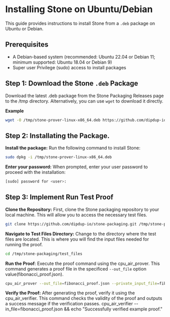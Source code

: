 # Installing Stone on Ubuntu/Debian

This guide provides instructions to install Stone from a `.deb` package on Ubuntu or Debian.

## Prerequisites

- A Debian-based system (recommended: Ubuntu 22.04 or Debian 11; minimum supported: Ubuntu 18.04 or Debian 9)
- Super user Privilege (sudo) access to install packages

## Step 1: Download the Stone `.deb` Package

Download the latest .deb package from the Stone Packaging Releases page to the /tmp directory. Alternatively, you can use `wget` to download it directly.

**Example**
```bash
wget -O /tmp/stone-prover-linux-x86_64.deb https://github.com/dipdup-io/stone-packaging/releases/latest/download/stone-prover-linux-x86_64.deb
```

## Step 2: Installating the Package.

**Install the package:** Run the following command to install Stone:
```bash
sudo dpkg -i /tmp/stone-prover-linux-x86_64.deb 
```

**Enter your password:** When prompted, enter your user password to proceed with the installation:
```bash
[sudo] password for <user>:
```



## Step 3: Implement Run Test Proof

**Clone the Repository:** First, clone the Stone packaging repository to your local machine. This will allow you to access the necessary test files.

```bash
git clone https://github.com/dipdup-io/stone-packaging.git /tmp/stone-packaging
``` 

**Navigate to Test Files Directory:** Change to the directory where the test files are located. This is where you will find the input files needed for running the proof.
```bash
cd /tmp/stone-packaging/test_files 
```

**Run the Proof**: Execute the proof command using the cpu_air_prover. This command generates a proof file in the specificed `--out_file` option value(fibonacci_proof.json).
```bash
cpu_air_prover --out_file=fibonacci_proof.json --private_input_file=fibonacci_private_input.json --public_input_file=fibonacci_public_input.json --prover_config_file=cpu_air_prover_config.json --parameter_file=cpu_air_params.json 
```

**Verify the Proof:** After generating the proof, verify it using the cpu_air_verifier. This command checks the validity of the proof and outputs a success message if the verification passes.
cpu_air_verifier --in_file=fibonacci_proof.json && echo "Successfully verified example proof."